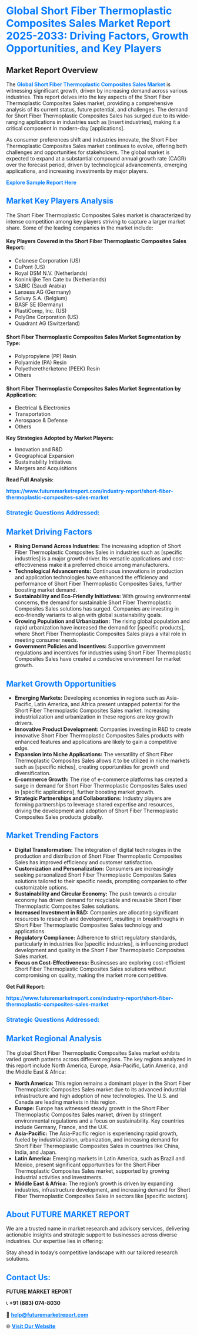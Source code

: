 <h1 style="color: #007BFF;">Global Short Fiber Thermoplastic Composites Sales Market Report 2025-2033: Driving Factors, Growth Opportunities, and Key Players</h1>

<section id="overview">
<h2>Market Report Overview</h2>
<p>The <a href="https://www.futuremarketreport.com/industry-report/short-fiber-thermoplastic-composites-sales-market" style="color: #007BFF; text-decoration: none;"><strong>Global Short Fiber Thermoplastic Composites Sales Market</strong></a> is witnessing significant growth, driven by increasing demand across various industries. This report delves into the key aspects of the Short Fiber Thermoplastic Composites Sales market, providing a comprehensive analysis of its current status, future potential, and challenges. The demand for Short Fiber Thermoplastic Composites Sales has surged due to its wide-ranging applications in industries such as [insert industries], making it a critical component in modern-day [applications].</p>
<p>As consumer preferences shift and industries innovate, the Short Fiber Thermoplastic Composites Sales market continues to evolve, offering both challenges and opportunities for stakeholders. The global market is expected to expand at a substantial compound annual growth rate (CAGR) over the forecast period, driven by technological advancements, emerging applications, and increasing investments by major players.</p>
</section>

<section id="overview">
<p><a href="https://www.futuremarketreport.com/request-sample/reportId=104993" style="color: #007BFF; text-decoration: none;"><strong>Explore Sample Report Here</strong></a></p>
</section>

<section id="key-players">
<h2 style="color: #007BFF;">Market Key Players Analysis</h2>
<p>The Short Fiber Thermoplastic Composites Sales market is characterized by intense competition among key players striving to capture a larger market share. Some of the leading companies in the market include:</p>
<h4>Key Players Covered in the Short Fiber Thermoplastic Composites Sales Report:</h4>
<ul><li>Celanese Corporation (US)</li><li>DuPont (US)</li><li>Royal DSM N.V. (Netherlands)</li><li>Koninklijke Ten Cate bv (Netherlands)</li><li>SABIC (Saudi Arabia)</li><li>Lanxess AG (Germany)</li><li>Solvay S.A. (Belgium)</li><li>BASF SE (Germany)</li><li>PlastiComp, Inc. (US)</li><li>PolyOne Corporation (US)</li><li>Quadrant AG (Switzerland)</li></ul>
<h4>Short Fiber Thermoplastic Composites Sales Market Segmentation by Type:</h4>
<ul><li>Polypropylene (PP) Resin</li><li>Polyamide (PA) Resin</li><li>Polyetheretherketone (PEEK) Resin</li><li>Others</li></ul>

<h4>Short Fiber Thermoplastic Composites Sales Market Segmentation by Application:</h4>
<ul><li>Electrical &amp; Electronics</li><li>Transportation</li><li>Aerospace &amp; Defense</li><li>Others</li></ul>
<p><strong>Key Strategies Adopted by Market Players:</strong></p>
<ul>
<li>Innovation and R&D</li>
<li>Geographical Expansion</li>
<li>Sustainability Initiatives</li>
<li>Mergers and Acquisitions</li>
</ul>
</section>

<section>
<p><strong>Read Full Analysis: </strong></p><a href="https://www.futuremarketreport.com/industry-report/short-fiber-thermoplastic-composites-sales-market" style="color: #007BFF; text-decoration: none;"><strong>https://www.futuremarketreport.com/industry-report/short-fiber-thermoplastic-composites-sales-market</strong></a>
<h3 style="color: #007BFF;">Strategic Questions Addressed:</h3>
</section>

<section id="driving-factors">
<h2 style="color: #007BFF;">Market Driving Factors</h2>
<ul>
<li><strong>Rising Demand Across Industries:</strong> The increasing adoption of Short Fiber Thermoplastic Composites Sales in industries such as [specific industries] is a major growth driver. Its versatile applications and cost-effectiveness make it a preferred choice among manufacturers.</li>
<li><strong>Technological Advancements:</strong> Continuous innovations in production and application technologies have enhanced the efficiency and performance of Short Fiber Thermoplastic Composites Sales, further boosting market demand.</li>
<li><strong>Sustainability and Eco-Friendly Initiatives:</strong> With growing environmental concerns, the demand for sustainable Short Fiber Thermoplastic Composites Sales solutions has surged. Companies are investing in eco-friendly variants to align with global sustainability goals.</li>
<li><strong>Growing Population and Urbanization:</strong> The rising global population and rapid urbanization have increased the demand for [specific products], where Short Fiber Thermoplastic Composites Sales plays a vital role in meeting consumer needs.</li>
<li><strong>Government Policies and Incentives:</strong> Supportive government regulations and incentives for industries using Short Fiber Thermoplastic Composites Sales have created a conducive environment for market growth.</li>
</ul>
</section>

<section id="growth-opportunities">
<h2 style="color: #007BFF;">Market Growth Opportunities</h2>
<ul>
<li><strong>Emerging Markets:</strong> Developing economies in regions such as Asia-Pacific, Latin America, and Africa present untapped potential for the Short Fiber Thermoplastic Composites Sales market. Increasing industrialization and urbanization in these regions are key growth drivers.</li>
<li><strong>Innovative Product Development:</strong> Companies investing in R&D to create innovative Short Fiber Thermoplastic Composites Sales products with enhanced features and applications are likely to gain a competitive edge.</li>
<li><strong>Expansion into Niche Applications:</strong> The versatility of Short Fiber Thermoplastic Composites Sales allows it to be utilized in niche markets such as [specific niches], creating opportunities for growth and diversification.</li>
<li><strong>E-commerce Growth:</strong> The rise of e-commerce platforms has created a surge in demand for Short Fiber Thermoplastic Composites Sales used in [specific applications], further boosting market growth.</li>
<li><strong>Strategic Partnerships and Collaborations:</strong> Industry players are forming partnerships to leverage shared expertise and resources, driving the development and adoption of Short Fiber Thermoplastic Composites Sales products globally.</li>
</ul>
</section>

<section id="trending-factors">
<h2 style="color: #007BFF;">Market Trending Factors</h2>
<ul>
<li><strong>Digital Transformation:</strong> The integration of digital technologies in the production and distribution of Short Fiber Thermoplastic Composites Sales has improved efficiency and customer satisfaction.</li>
<li><strong>Customization and Personalization:</strong> Consumers are increasingly seeking personalized Short Fiber Thermoplastic Composites Sales solutions tailored to their specific needs, prompting companies to offer customizable options.</li>
<li><strong>Sustainability and Circular Economy:</strong> The push towards a circular economy has driven demand for recyclable and reusable Short Fiber Thermoplastic Composites Sales solutions.</li>
<li><strong>Increased Investment in R&D:</strong> Companies are allocating significant resources to research and development, resulting in breakthroughs in Short Fiber Thermoplastic Composites Sales technology and applications.</li>
<li><strong>Regulatory Compliance:</strong> Adherence to strict regulatory standards, particularly in industries like [specific industries], is influencing product development and quality in the Short Fiber Thermoplastic Composites Sales market.</li>
<li><strong>Focus on Cost-Effectiveness:</strong> Businesses are exploring cost-efficient Short Fiber Thermoplastic Composites Sales solutions without compromising on quality, making the market more competitive.</li>
</ul>
</section>

<section>
<p><strong>Get Full Report: </strong></p><a href="https://www.futuremarketreport.com/industry-report/short-fiber-thermoplastic-composites-sales-market" style="color: #007BFF; text-decoration: none;"><strong>https://www.futuremarketreport.com/industry-report/short-fiber-thermoplastic-composites-sales-market</strong></a>
<h3 style="color: #007BFF;">Strategic Questions Addressed:</h3>
</section>


<section id="regional-analysis">
<h2 style="color: #007BFF;">Market Regional Analysis</h2>
<p>The global Short Fiber Thermoplastic Composites Sales market exhibits varied growth patterns across different regions. The key regions analyzed in this report include North America, Europe, Asia-Pacific, Latin America, and the Middle East & Africa:</p>
<ul>
<li><strong>North America:</strong> This region remains a dominant player in the Short Fiber Thermoplastic Composites Sales market due to its advanced industrial infrastructure and high adoption of new technologies. The U.S. and Canada are leading markets in this region.</li>
<li><strong>Europe:</strong> Europe has witnessed steady growth in the Short Fiber Thermoplastic Composites Sales market, driven by stringent environmental regulations and a focus on sustainability. Key countries include Germany, France, and the U.K.</li>
<li><strong>Asia-Pacific:</strong> The Asia-Pacific region is experiencing rapid growth, fueled by industrialization, urbanization, and increasing demand for Short Fiber Thermoplastic Composites Sales in countries like China, India, and Japan.</li>
<li><strong>Latin America:</strong> Emerging markets in Latin America, such as Brazil and Mexico, present significant opportunities for the Short Fiber Thermoplastic Composites Sales market, supported by growing industrial activities and investments.</li>
<li><strong>Middle East & Africa:</strong> The region’s growth is driven by expanding industries, infrastructure development, and increasing demand for Short Fiber Thermoplastic Composites Sales in sectors like [specific sectors].</li>
</ul>
</section>

<footer>
<h2 style="color: #007BFF;">About FUTURE MARKET REPORT</h2>
<p>We are a trusted name in market research and advisory services, delivering actionable insights and strategic support to businesses across diverse industries. Our expertise lies in offering:</p>

<p>Stay ahead in today’s competitive landscape with our tailored research solutions.</p>

<h2 style="color: #007BFF;">Contact Us:</h2>
<p><strong>FUTURE MARKET REPORT</strong></p>
<p>📞 <strong>+91 (883) 074-8030</strong></p>
<p>📧 <strong><a href="mailto:help@futuremarketreport.com" style="color: #007BFF;">help@futuremarketreport.com</a></strong></p>
<p>🌐 <strong><a href="https://www.futuremarketreport.com/" style="color: #007BFF;">Visit Our Website</a></strong></p>
</footer>